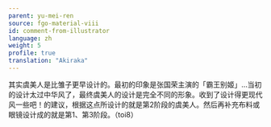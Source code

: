 ```yaml
---
parent: yu-mei-ren
source: fgo-material-viii
id: comment-from-illustrator
language: zh
weight: 5
profile: true
translation: "Akiraka"
---
```


其实虞美人是比雏子更早设计的。最初的印象是张国荣主演的「霸王别姬」…当初的设计太过中华风了，最终虞美人的设计是完全不同的形象。收到了设计得更现代风一些吧！的建议，根据这点所设计的就是第2阶段的虞美人。然后再补充布料或眼镜设计成的就是第1、第3阶段。（toi8）
